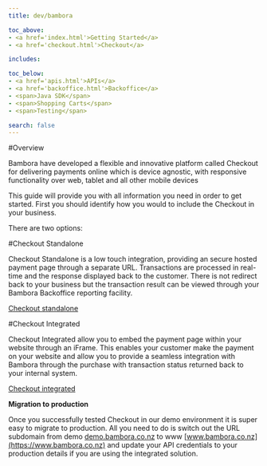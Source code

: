 ```yaml
---
title: dev/bambora

toc_above:
- <a href='index.html'>Getting Started</a>
- <a href='checkout.html'>Checkout</a>

includes:

toc_below:
- <a href='apis.html'>APIs</a>
- <a href='backoffice.html'>Backoffice</a>
- <span>Java SDK</span>
- <span>Shopping Carts</span>
- <span>Testing</span>

search: false
---
```

<script src='js/vendor/clipboard.min.js'></script>
<script src='js/copy.js'></script>

#Overview

Bambora have developed a flexible and innovative platform called Checkout for delivering payments online which is device agnostic, with responsive functionality over web, tablet and all other mobile devices

This guide will provide you with all information you need in order to get started.
First you should identify how you would to include the Checkout in your business.      

There are two options:

#Checkout Standalone

Checkout Standalone is a low touch integration, providing an secure hosted payment page through a separate URL. Transactions are processed in real-time and the response displayed back to the customer. There is not redirect back to your business but the transaction result can be viewed through your Bambora Backoffice reporting facility.  

[Checkout standalone](/checkout_standalone.html)

#Checkout Integrated

Checkout Integrated allow you to embed the payment page within your website through an iFrame. This enables your customer make the payment on your website and allow you to provide a seamless integration with Bambora through the purchase with transaction status returned back to your internal system.

[Checkout integrated](/ihpp.html)

**Migration to production**

Once you successfully tested Checkout in our demo environment it is super easy to migrate to production. All you need to do is switch out the URL subdomain from demo [demo.bambora.co.nz](https://demo.bambora.co.nz) to www [www.bambora.co.nz](https://www.bambora.co.nz) and update your API credentials to your production details if you are using the integrated solution.
